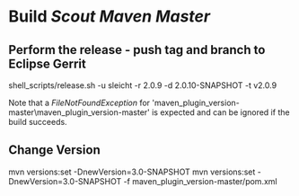 # Build *Scout Maven Master*

## Perform the release - push tag and branch to Eclipse Gerrit
  shell_scripts/release.sh -u sleicht -r 2.0.9 -d 2.0.10-SNAPSHOT -t v2.0.9

Note that a *FileNotFoundException* for 'maven_plugin_version-master\maven_plugin_version-master' is expected and can be ignored if the build succeeds.

## Change Version
  mvn versions:set -DnewVersion=3.0-SNAPSHOT
  mvn versions:set -DnewVersion=3.0-SNAPSHOT -f maven_plugin_version-master/pom.xml
